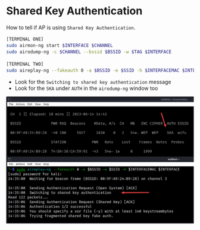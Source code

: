 # Shared Key Authentication

How to tell if AP is using `Shared Key Authentication`.

```bash
[TERMINAL ONE]
sudo airmon-ng start $INTERFACE $CHANNEL
sudo airodump-ng -c $CHANNEL --bssid $BSSID -w $TAG $INTERFACE

[TERMINAL TWO]
sudo aireplay-ng --fakeauth 0 -a $BSSID -e $SSID -h $INTERFACEMAC $INTERFACE
```
* Look for the `Switching to shared key authentication` message
* Look for the `SKA` under `AUTH` in the `airodump-ng` window too

![ska](../images/ska.png)
